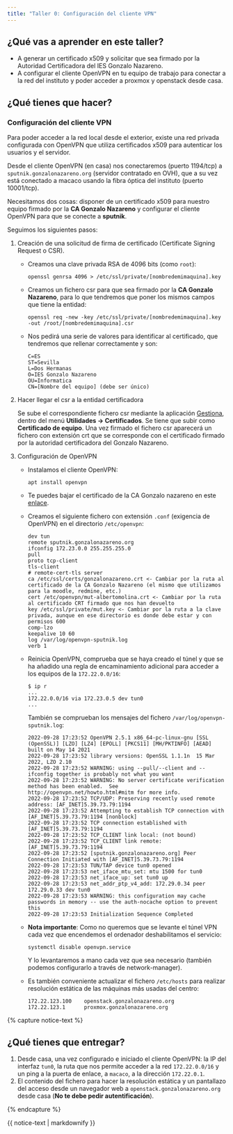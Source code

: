 ```yaml
---
title: "Taller 0: Configuración del cliente VPN"
---
```


## ¿Qué vas a aprender en este taller?

* A generar un certificado x509 y solicitar que sea firmado por la Autoridad Certificadora del IES Gonzalo Nazareno.
* A configurar el cliente OpenVPN en tu equipo de trabajo para conectar a la red del instituto y poder acceder a proxmox y openstack desde casa.


## ¿Qué tienes que hacer?


### Configuración del cliente VPN

Para poder acceder a la red local desde el exterior, existe una red privada configurada con OpenVPN que utiliza certificados x509 para autenticar los usuarios y el servidor. 

Desde el cliente OpenVPN (en casa) nos conectaremos (puerto 1194/tcp) a `sputnik.gonzalonazareno.org` (servidor contratado en OVH), que a su vez está conectado a macaco usando la fibra óptica del instituto (puerto 10001/tcp).

Necesitamos dos cosas: disponer de un certificado x509 para nuestro equipo firmado por la **CA Gonzalo Nazareno** y configurar el cliente OpenVPN para que se conecte a **sputnik**.



Seguimos los siguientes pasos:

1. Creación de una solicitud de firma de certificado (Certificate Signing Request o CSR).
	* Creamos una clave privada RSA de 4096 bits (como `root`):
		```	
		openssl genrsa 4096 > /etc/ssl/private/[nombredemimaquina].key
		```
	
	* Creamos un fichero csr para que sea firmado por la **CA Gonzalo Nazareno**, para lo que tendremos que poner los mismos campos que tiene la entidad:

		```
		openssl req -new -key /etc/ssl/private/[nombredemimaquina].key -out /root/[nombredemimaquina].csr
		```
		
	* Nos pedirá una serie de valores para identificar al certificado, que tendremos que rellenar correctamente y son:
	
		```
		C=ES
		ST=Sevilla
		L=Dos Hermanas
		O=IES Gonzalo Nazareno
		OU=Informatica
		CN=[Nombre del equipo] (debe ser único)
		```

2. Hacer llegar el csr a la entidad certificadora

	Se sube el correspondiente fichero csr mediante la aplicación [Gestiona](https://dit.gonzalonazareno.org/gestiona), dentro del menú **Utilidades -> Certificados**. Se tiene que subir como **Certificado de equipo**. Una vez firmado el fichero csr aparecerá un fichero con extensión crt que se corresponde con el certificado firmado por la autoridad certificadora del Gonzalo Nazareno.

3. Configuración de OpenVPN

	* Instalamos el cliente OpenVPN:

		```
		apt install openvpn
		```
	* Te puedes bajar el certificado de la CA Gonzalo nazareno en este [enlace](https://dit.gonzalonazareno.org/gestiona/info/documentacion/ca).
	
	* Creamos el siguiente fichero con extensión `.conf` (exigencia de OpenVPN) en el directorio `/etc/openvpn`:
		```
		dev tun
		remote sputnik.gonzalonazareno.org
		ifconfig 172.23.0.0 255.255.255.0
		pull
		proto tcp-client
		tls-client
		# remote-cert-tls server
		ca /etc/ssl/certs/gonzalonazareno.crt <- Cambiar por la ruta al certificado de la CA Gonzalo Nazareno (el mismo que utilizamos para la moodle, redmine, etc.)
		cert /etc/openvpn/mut-albertomolina.crt <- Cambiar por la ruta al certificado CRT firmado que nos han devuelto
		key /etc/ssl/private/mut.key <- Cambiar por la ruta a la clave privada, aunque en ese directorio es donde debe estar y con permisos 600
		comp-lzo
		keepalive 10 60
		log /var/log/openvpn-sputnik.log
		verb 1
		```
	* Reinicia OpenVPN, comprueba que se haya creado el túnel y que se ha añadido una regla de encaminamiento adicional para acceder a los equipos de la `172.22.0.0/16`:
		```
		$ ip r
		...
		172.22.0.0/16 via 172.23.0.5 dev tun0 
		...
		```
		También se comprueban los mensajes del fichero `/var/log/openvpn-sputnik.log`:
		```
		2022-09-28 17:23:52 OpenVPN 2.5.1 x86_64-pc-linux-gnu [SSL (OpenSSL)] [LZO] [LZ4] [EPOLL] [PKCS11] [MH/PKTINFO] [AEAD] built on May 14 2021
		2022-09-28 17:23:52 library versions: OpenSSL 1.1.1n  15 Mar 2022, LZO 2.10
		2022-09-28 17:23:52 WARNING: using --pull/--client and --ifconfig together is probably not what you want
		2022-09-28 17:23:52 WARNING: No server certificate verification method has been enabled.  See http://openvpn.net/howto.html#mitm for more info.
		2022-09-28 17:23:52 TCP/UDP: Preserving recently used remote address: [AF_INET]5.39.73.79:1194
		2022-09-28 17:23:52 Attempting to establish TCP connection with [AF_INET]5.39.73.79:1194 [nonblock]
		2022-09-28 17:23:52 TCP connection established with [AF_INET]5.39.73.79:1194
		2022-09-28 17:23:52 TCP_CLIENT link local: (not bound)
		2022-09-28 17:23:52 TCP_CLIENT link remote: [AF_INET]5.39.73.79:1194
		2022-09-28 17:23:52 [sputnik.gonzalonazareno.org] Peer Connection Initiated with [AF_INET]5.39.73.79:1194
		2022-09-28 17:23:53 TUN/TAP device tun0 opened
		2022-09-28 17:23:53 net_iface_mtu_set: mtu 1500 for tun0
		2022-09-28 17:23:53 net_iface_up: set tun0 up
		2022-09-28 17:23:53 net_addr_ptp_v4_add: 172.29.0.34 peer 172.29.0.33 dev tun0
		2022-09-28 17:23:53 WARNING: this configuration may cache passwords in memory -- use the auth-nocache option to prevent this
		2022-09-28 17:23:53 Initialization Sequence Completed
		```
	* **Nota importante**: Como no queremos que se levante el túnel VPN cada vez que encendemos el ordenador deshabilitamos el servicio:

		```
		systemctl disable openvpn.service
		```

		Y lo levantaremos a mano cada vez que sea necesario (también podemos configurarlo a través de network-manager).

	* Es también conveniente actualizar el fichero `/etc/hosts` para realizar resolución estática de las máquinas más usadas del centro:

		```
		172.22.123.100    openstack.gonzalonazareno.org
		172.22.123.1      proxmox.gonzalonazareno.org
		```
	
{% capture notice-text %}
## ¿Qué tienes que entregar?

1. Desde casa, una vez configurado e iniciado el cliente OpenVPN: la IP del interfaz `tun0`, la ruta que nos permite acceder a la red `172.22.0.0/16` y un ping a la puerta de enlace, a `macaco`, a la dirección `172.22.0.1`.
2. El contenido del fichero para hacer la resolución estática y un pantallazo del acceso desde un navegador web a `openstack.gonzalonazareno.org` desde casa (**No te debe pedir autentificación**).

{% endcapture %}<div class="notice--info">{{ notice-text | markdownify }}</div>
